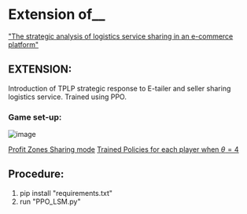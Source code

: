 # Extension of__
["The strategic analysis of logistics service sharing in an e-commerce platform"](https://www.sciencedirect.com/science/article/abs/pii/S0305048318313628)


## EXTENSION:

Introduction of TPLP strategic response to E-tailer and seller sharing logistics service. Trained using PPO.

### Game set-up:
![image](https://github.com/user-attachments/assets/b02d3db8-9587-40b9-9095-d77b1437fb82)


[Profit Zones Sharing mode](Profitable%20zone.png)
[Trained Policies for each player when $\theta = 4$](Trained_policies_theta4)

## Procedure:

1. pip install "requirements.txt"
2. run "PPO_LSM.py"
